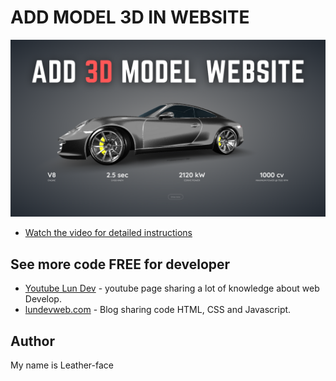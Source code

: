 
# ADD MODEL 3D IN WEBSITE



![IMAGE](project.png)


- [Watch the video for detailed instructions](https://www.youtube.com/@lundeveloper)
## See more code FREE for developer
- [Youtube Lun Dev](https://www.youtube.com/@lundeveloper) - youtube page sharing a lot of knowledge about web Develop.
- [lundevweb.com](https://www.lundevweb.com/) - Blog sharing code HTML, CSS and Javascript.




## Author

My name is Leather-face




